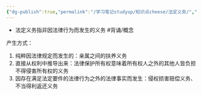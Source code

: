 ```yaml
---
{"dg-publish":true,"permalink":"/学习笔记studyup/知识点cheese/法定义务/","dgPassFrontmatter":true,"noteIcon":"","created":"2024-07-05T16:33:28.935+08:00","updated":"2024-09-11T11:54:49.427+08:00"}
---
```


- 法定义务指非因法律行为而发生的义务 #背诵/概念 

产生方式：
1. 纯粹因法律规定而发生的：亲属之间的扶养义务
2. 直接从权利中推导出来：法律保护所有权意味着所有权人之外的其他人皆负担不得侵害所有权的义务
3. 因存在满足法定要件的法律行为之外的法律事实而发生：侵权损害赔偿义务、不当得利返还义务